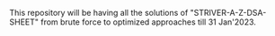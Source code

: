 This repository will be having all the solutions of "STRIVER-A-Z-DSA-SHEET" from brute force to optimized approaches till 31 Jan'2023.
